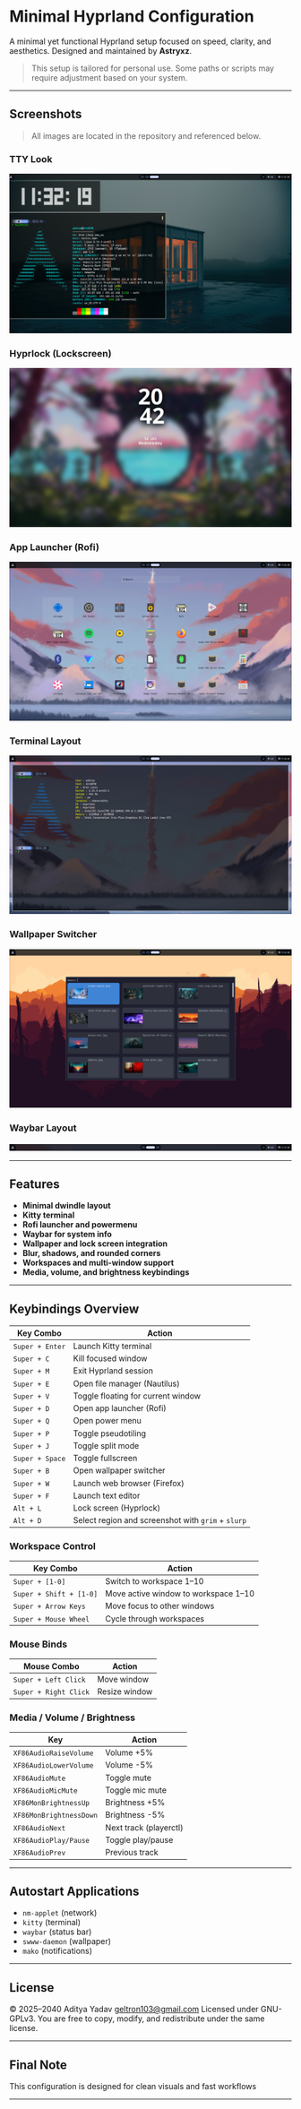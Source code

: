 # Minimal Hyprland Configuration

A minimal yet functional Hyprland setup focused on speed, clarity, and aesthetics. 
Designed and maintained by **Astryxz**.

> This setup is tailored for personal use. Some paths or scripts may require adjustment based on your system.

---

## Screenshots

> All images are located in the repository and referenced below.

### TTY Look
![FastF-TTY](.previews/FastF-TTY.png)

### Hyprlock (Lockscreen)
![Hyprlock](.previews/hyprlock_screenshot.png)

### App Launcher (Rofi)
![Rofi Apps](.previews/Rofi-Apps.png)

### Terminal Layout
![Terminal](.previews/Terminal.png)

### Wallpaper Switcher
![Wallpaper Switcher](.previews/Wallpaper-Switcher.png)

### Waybar Layout
![Waybar](.previews/Waybar.png)

---

## Features

- **Minimal dwindle layout**
- **Kitty terminal**
- **Rofi launcher and powermenu**
- **Waybar for system info**
- **Wallpaper and lock screen integration**
- **Blur, shadows, and rounded corners**
- **Workspaces and multi-window support**
- **Media, volume, and brightness keybindings**

---

## Keybindings Overview

| Key Combo | Action |
|----------|--------|
| `Super + Enter` | Launch Kitty terminal |
| `Super + C` | Kill focused window |
| `Super + M` | Exit Hyprland session |
| `Super + E` | Open file manager (Nautilus) |
| `Super + V` | Toggle floating for current window |
| `Super + D` | Open app launcher (Rofi) |
| `Super + Q` | Open power menu |
| `Super + P` | Toggle pseudotiling |
| `Super + J` | Toggle split mode |
| `Super + Space` | Toggle fullscreen |
| `Super + B` | Open wallpaper switcher |
| `Super + W` | Launch web browser (Firefox) |
| `Super + F` | Launch text editor |
| `Alt + L` | Lock screen (Hyprlock) |
| `Alt + D` | Select region and screenshot with `grim` + `slurp` |

### Workspace Control

| Key Combo | Action |
|----------|--------|
| `Super + [1-0]` | Switch to workspace 1–10 |
| `Super + Shift + [1-0]` | Move active window to workspace 1–10 |
| `Super + Arrow Keys` | Move focus to other windows |
| `Super + Mouse Wheel` | Cycle through workspaces |

### Mouse Binds

| Mouse Combo | Action |
|-------------|--------|
| `Super + Left Click` | Move window |
| `Super + Right Click` | Resize window |

### Media / Volume / Brightness

| Key | Action |
|-----|--------|
| `XF86AudioRaiseVolume` | Volume +5% |
| `XF86AudioLowerVolume` | Volume -5% |
| `XF86AudioMute` | Toggle mute |
| `XF86AudioMicMute` | Toggle mic mute |
| `XF86MonBrightnessUp` | Brightness +5% |
| `XF86MonBrightnessDown` | Brightness -5% |
| `XF86AudioNext` | Next track (playerctl) |
| `XF86AudioPlay/Pause` | Toggle play/pause |
| `XF86AudioPrev` | Previous track |

---

## Autostart Applications

- `nm-applet` (network)
- `kitty` (terminal)
- `waybar` (status bar)
- `swww-daemon` (wallpaper)
- `mako` (notifications)

---

## License



© 2025–2040 Aditya Yadav geltron103@gmail.com
Licensed under GNU-GPLv3.
You are free to copy, modify, and redistribute under the same license.


---

## Final Note

This configuration is designed for clean visuals and fast workflows

---


